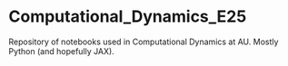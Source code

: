 # Computational_Dynamics_E25
Repository of notebooks used in Computational Dynamics at AU. Mostly Python (and hopefully JAX).
